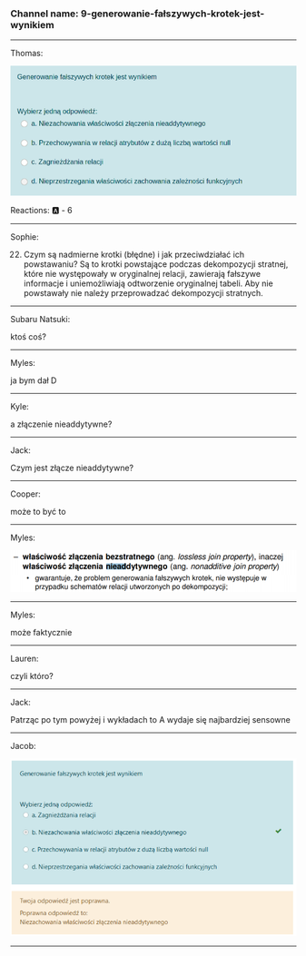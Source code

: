 ### Channel name: 9-generowanie-fałszywych-krotek-jest-wynikiem
___

Thomas: 





![unknown.png](806812176996237322_unknown.png?raw=true)

Reactions:  🅰️ - 6 

___
Sophie: 

22. Czym są nadmierne krotki (błędne) i jak przeciwdziałać ich powstawaniu?
Są to krotki powstające podczas dekompozycji stratnej, które nie występowały w
oryginalnej relacji, zawierają fałszywe informacje i uniemożliwiają odtworzenie
oryginalnej tabeli. Aby nie powstawały nie należy przeprowadzać dekompozycji
stratnych.

___
Subaru Natsuki: 

ktoś coś?

___
Myles: 

ja bym dał D

___
Kyle: 

a złączenie nieaddytywne?

___
Jack: 

Czym jest złącze nieaddytywne?

___
Cooper: 

może to być to

___
Myles: 





![unknown.png](806813318739656734_unknown.png?raw=true)

___
Myles: 

może faktycznie

___
Lauren: 

czyli któro?

___
Jack: 

Patrząc po tym powyżej i wykładach to A wydaje się najbardziej sensowne

___
Jacob: 





![unknown.png](806816990727503882_unknown.png?raw=true)

___